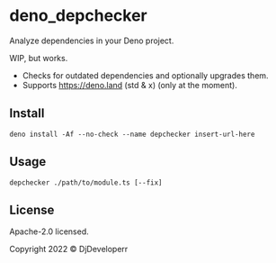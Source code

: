 # deno_depchecker

Analyze dependencies in your Deno project.

WIP, but works.

- Checks for outdated dependencies and optionally upgrades them.
- Supports https://deno.land (std & x) (only at the moment).

## Install

```
deno install -Af --no-check --name depchecker insert-url-here
```

## Usage

```
depchecker ./path/to/module.ts [--fix]
```

## License

Apache-2.0 licensed.

Copyright 2022 © DjDeveloperr
